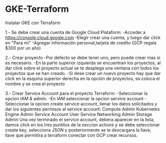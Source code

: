 # GKE-Terraform
Instalar GKE con Terraform


1.- Se debe crear una cuenta de Google Cloud Plataform:
    -Acceder a https://console.cloud.google.com
    -Elegir crear una cuenta, y luego dar click en "Para mi"
    -Agregar información personal,tarjeta de credito (GCP regala $300 por un año)
    
2.- Crear proyecto
    -Por defecto se debe tener uno, pero puede crear mas si es necesario.
    -En la parte superior izquierda se encuentran los proyectos, al dar click sobre el proyecto actual se te desplega una ventana con todos los proyectos que se han      creado.
    -Si dese crear un nuevo proyecto hay que dar click en la esquina superior derecha en la opción de proyectos, se coloca el nombre y se crea el proyecto
    
3.- Crear Service Account para el proyecto Terraform:
    -Seleccionar la opcion IAM & admin.
    -En IAM seleccionar la opcion service account
    -Seleccionar la opcion create service account, llenar los datos solicitados y dar los siguientes permisos al service account:
      Compute Admin
      Kubernetes Engine Admin
      Service Account User
      Service Networking Admin
      Storage Admin
    Una vez terminado el service account, debera aparecer en la lista, damos click en los tres puntitos de la seccion actions y se debe seleccionar create key,         selecciona JSON y posteriormente se le descargara la llave, llave que permitira a terraform conectar con GCP crear recursos.
    
